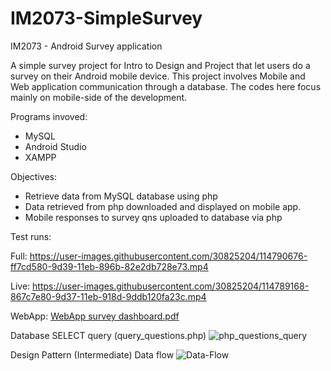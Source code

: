 # IM2073-SimpleSurvey
IM2073 - Android Survey application

A simple survey project for Intro to Design and Project that let users do a survey on their Android mobile device. This project involves Mobile and Web application communication through a database. The codes here focus mainly on mobile-side of the development.

Programs invoved:
- MySQL
- Android Studio
- XAMPP

Objectives:
- Retrieve data from MySQL database using php 
- Data retrieved from php downloaded and displayed on mobile app. 
- Mobile responses to survey qns uploaded to database via php

Test runs:

Full: https://user-images.githubusercontent.com/30825204/114790676-ff7cd580-9d39-11eb-896b-82e2db728e73.mp4

Live: https://user-images.githubusercontent.com/30825204/114789168-867c7e80-9d37-11eb-918d-9ddb120fa23c.mp4

WebApp: [WebApp survey dashboard.pdf](https://github.com/NovemForxuz/IM2073-SimpleSurvey/files/6314068/WebApp.survey.dashboard.pdf)

Database SELECT query (query_questions.php)
![php_questions_query](https://user-images.githubusercontent.com/30825204/114873035-c0896700-9daf-11eb-9d08-14a55d2aa897.PNG)




Design Pattern (Intermediate)
Data flow
![Data-Flow](https://user-images.githubusercontent.com/30825204/114879256-df8af780-9db5-11eb-95bf-f3c2fada438c.png)
